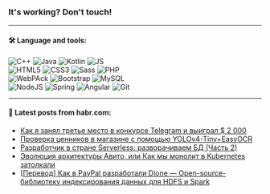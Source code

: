 ### It's working? Don't touch!

---

#### 🛠️ Language and tools:

![C++](https://img.shields.io/badge/C++-informational?logo=c%2B%2B&style=flat&logoColor=white&color=9C033A)
![Java](https://img.shields.io/badge/Java-informational?logo=java&style=flat&logoColor=white&color=007396)
![Kotlin](https://img.shields.io/badge/Kotlin-informational?logo=Kotlin&style=flat&logoColor=white&color=0095D5)
![JS](https://img.shields.io/badge/JS-informational?logo=javaScript&style=flat&logoColor=black&color=F7Df1E) <br>
![HTML5](https://img.shields.io/badge/HTML5-informational?logo=html5&style=flat&logoColor=white&color=E34F26)
![CSS3](https://img.shields.io/badge/CSS3-informational?logo=css3&style=flat&logoColor=white&color=157286)
![Sass](https://img.shields.io/badge/Saas-informational?logo=sass&style=flat&logoColor=white&color=hotpink)
![PHP](https://img.shields.io/badge/PHP-informational?logo=php&style=flat&logoColor=white&color=777BB4) <br>
![WebPAck](https://img.shields.io/badge/WebPack-informational?logo=webPack&style=flat&logoColor=white&color=FF6F00)
![Bootstrap](https://img.shields.io/badge/Bootstrap-informational?logo=Bootstrap&style=flat&logoColor=white&color=7952B3)
![MySQL](https://img.shields.io/badge/MySQL-informational?logo=MySQL&style=flat&logoColor=white&color=00f) <br>
![NodeJS](https://img.shields.io/badge/NodeJS-informational?logo=node.js&style=flat&logoColor=white&color=43853D)
![Spring](https://img.shields.io/badge/Spring-informational?logo=Spring&style=flat&logoColor=white&color=0A9EDC)
![Angular](https://img.shields.io/badge/Vue-informational?logo=vue.js&style=flat&logoColor=white&color=red)
![Git](https://img.shields.io/badge/Git-informational?logo=git&style=flat&logoColor=white&color=darkorange)

___

#### 💬 Latest posts from habr.com:

<!-- BLOG-POST-LIST:START -->
- [Как я занял третье место в конкурсе Telegram и выиграл $ 2 000](https://habr.com/ru/post/657067/?utm_source=habrahabr&utm_medium=rss&utm_campaign=657067)
- [Проверка ценников в магазине с помощью YOLOv4-Tiny+EasyOCR](https://habr.com/ru/post/657031/?utm_source=habrahabr&utm_medium=rss&utm_campaign=657031)
- [Разработчик в стране Serverless: разворачиваем БД &lpar;Часть 2&rpar;](https://habr.com/ru/post/656695/?utm_source=habrahabr&utm_medium=rss&utm_campaign=656695)
- [Эволюция архитектуры Авито, или Как мы монолит в Kubernetes затолкали](https://habr.com/ru/post/650593/?utm_source=habrahabr&utm_medium=rss&utm_campaign=650593)
- [[Перевод] Как в PayPal разработали Dione — Open-source-библиотеку индексирования данных для HDFS и Spark](https://habr.com/ru/post/656777/?utm_source=habrahabr&utm_medium=rss&utm_campaign=656777)
<!-- BLOG-POST-LIST:END -->
